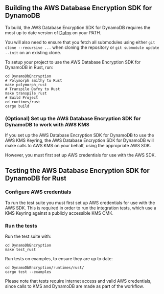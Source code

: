 
## Building the AWS Database Encryption SDK for DynamoDB

To build, the AWS Database Encryption SDK for DynamoDB requires the most up to date version of [Dafny](https://github.com/dafny-lang/dafny) on your PATH.

You will also need to ensure that you fetch all submodules using either `git clone --recursive ...` when cloning the repository or `git submodule update --init` on an existing clone.

To setup your project to use the AWS Database Encryption SDK for DynamoDB in Rust, run:

```
cd DynamoDbEncryption
# Polymorph smithy to Rust
make polymorph_rust
# Transpile Dafny to Rust
make transpile_rust
# Build Project
cd runtimes/rust
cargo build
```

### (Optional) Set up the AWS Database Encryption SDK for DynamoDB to work with AWS KMS

If you set up the AWS Database Encryption SDK for DynamoDB to use the AWS KMS Keyring,
the AWS Database Encryption SDK for DynamoDB will make calls to AWS KMS on your behalf,
using the appropriate AWS SDK.

However, you must first set up AWS credentials for use with the AWS SDK.

## Testing the AWS Database Encryption SDK for DynamoDB for Rust

### Configure AWS credentials

To run the test suite you must first set up AWS credentials for use with the AWS SDK.
This is required in order to run the integration tests, which use a KMS Keyring against a publicly accessible KMS CMK.

### Run the tests

Run the test suite with:

```
cd DynamoDbEncryption
make test_rust
```

Run tests on examples, to ensure they are up to date:

```
cd DynamoDbEncryption/runtimes/rust/
cargo test --examples
```

Please note that tests require internet access and valid AWS credentials, since calls to KMS and DynamoDB are made as part of the workflow.
